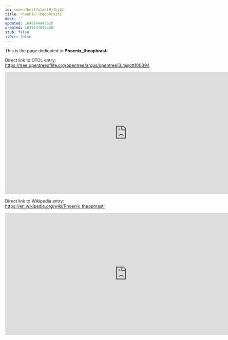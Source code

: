 ```yaml
---
id: cmzen4bezt7x1ael9j1bj61
title: Phoenix Theophrasti
desc: ''
updated: 1648144045528
created: 1648144045528
stub: false
isDir: false
---
```

This is the page dedicated to **Phoenix_theophrasti**


Direct link to OTOL entry: https://tree.opentreeoflife.org/opentree/argus/opentree13.4@ott106394



<html>
    <body>
    <iframe src="https://tree.opentreeoflife.org/opentree/argus/opentree13.4@ott106394"
    width="800" height="400" frameborder="0" allowfullscreen> </iframe>
    </body>
</html>
    


Direct link to Wikipedia entry: https://en.wikipedia.org/wiki/Phoenix_theophrasti



<html>
    <body>
    <iframe src="https://en.wikipedia.org/wiki/Phoenix_theophrasti"
    width="800" height="400" frameborder="0" allowfullscreen> </iframe>
    </body>
</html>
    
